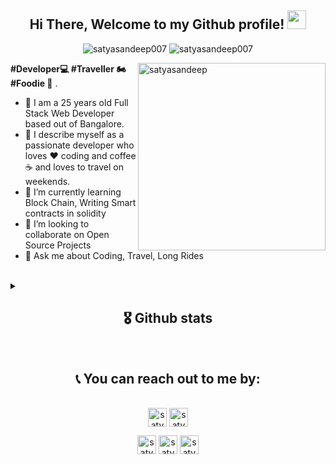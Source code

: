 
<!--
**satyasandeep007/satyasandeep007** is a ✨ _special_ ✨ repository because its `README.md` (this file) appears on your GitHub profile.

Here are some ideas to get you started:
-->

<h2 align="center"> Hi There, Welcome to my Github profile! <img src="https://github.com/abdoachhoubi/abdoachhoubi/blob/main/gifs/Hi.gif" width="30"></h2>

<p align="center"> 
	<img src="https://img.shields.io/github/followers/satyasandeep007?label=Followers&color=brightgreen&style=flat-square" alt="satyasandeep007" /> 
  	<img src="https://komarev.com/ghpvc/?username=satyasandeep007&label=Profile%20Views&color=brightgreen&style=flat-square" alt="satyasandeep007" /> 
</p>

<!--
	<h2 align="center"> 📍 Profile Visitor Count </h2>
	<p align="center">
	  <img src="https://profile-counter.glitch.me/satyasandeep007/count.svg" alt="satyasandeep007" /> 
	</p>
	<br />
-->
<img align="right" height="300" width="300" src="https://media.licdn.com/dms/image/C5603AQHSmdlR4z1law/profile-displayphoto-shrink_400_400/0/1631088893193?e=1679529600&v=beta&t=Iay1sg2h2kv-RrSjcgh5pfKtjdse_apvnL5kR-5X5U4" alt="satyasandeep" />

**#Developer💻 #Traveller 🏍 #Foodie 🥗** .

- 🧛 I am a 25 years old Full Stack Web Developer based out of Bangalore. 
- 👯 I describe myself as a passionate developer who loves ❤️ coding and coffee ☕ and loves to travel on weekends.
- 🌱 I’m currently learning Block Chain, Writing Smart contracts in solidity
- 👀 I’m looking to collaborate on Open Source Projects
- 💁 Ask me about Coding, Travel, Long Rides

<br>

<details>
<summary>
 <h2 align="center">🎖 Github stats </h2>
 </summary>
      <br/>
        <p align="center">
          <a href="https://github-readme-stats.vercel.app/api/top-langs/?username=satyasandeep007&langs_count=6&layout=compact&hide_border=true&theme=react" target="_blank" rel="noreferrer">
          <img width="49.5%" src="https://github-readme-stats.vercel.app/api/top-langs/?username=satyasandeep007&langs_count=6&layout=compact&hide_border=true&theme=react" 
          alt="satyasandeep007 :: Top Langs" /></a>
       
        </p>
        <p align="center">
          <a href="https://github-readme-stats.vercel.app/api?username=satyasandeep007&show_icons=true&hide_border=true&theme=react" target="_blank" rel="noreferrer">
          <img width="49.5%" src="https://github-readme-stats.vercel.app/api?username=satyasandeep007&show_icons=true&hide_border=true&theme=react" alt="satyasandeep007" />
	  </a>
	  <a href="https://github-readme-streak-stats.herokuapp.com/?user=satyasandeep007&theme=react" target="_blank" rel="noreferrer">
          <img width="49.5%" src="https://github-readme-streak-stats.herokuapp.com/?user=satyasandeep007&theme=react" alt="satyasandeep007" />
          </a>
       </p>
       <a href="https://user-images.githubusercontent.com/73097560/115834477-dbab4500-a447-11eb-908a-139a6edaec5c.gif" target="_blank" rel="noreferrer">
       	  <img src="https://user-images.githubusercontent.com/73097560/115834477-dbab4500-a447-11eb-908a-139a6edaec5c.gif">  
	</a>
  <br>
       <p align="center">
       	 <a href="https://github-profile-trophy.vercel.app/?username=satyasandeep007" target="_blank" rel="noreferrer">
          <img width="90%" src="https://github-profile-trophy.vercel.app/?username=satyasandeep007" />
	  </a>
       </p>
     <br>
     </details>

  <br>
  
  
  <h2 align="center">📞 You can reach out to me by:</h2>
    <p align="center">
      <br/>
      <a href="https://www.linkedin.com/in/satyasandeep/" target="_blank" rel="noreferrer"><img align="center"
         src="https://img.shields.io/badge/linkedin-%231DA1F2.svg?style=for-the-badge&logo=linkedin&logoColor=white"
         alt="satyasandeep" height="30"/></a>
      <a href="https://mailto:hello@satyasandeep.in" target="_blank" rel="noreferrer"><img align="center"
         src="https://img.shields.io/badge/gmail-EA4335.svg?style=for-the-badge&logo=gmail&logoColor=white"
         alt="satyasandeep" height="30"/></a>
    </p>
  <p align="center">
      <a href="https://instagram.com/satyasandeep007" target="_blank" rel="noreferrer"><img align="center"
         src="https://img.shields.io/badge/instagram-%23E4405F.svg?style=for-the-badge&logo=Instagram&logoColor=white"
         alt="satyasandeep" height="30"/></a>
      <a href="https://wa.me/+918978494898" target="_blank" rel="noreferrer"><img align="center"
         src="https://img.shields.io/badge/whatsapp-4B7F1.svg?style=for-the-badge&logo=whatsapp&logoColor=white"
         alt="satyasandeep" height="30"/></a>
      <a href="https://twitter.com/satyasandeep76" target="_blank" rel="noreferrer"><img align="center"
         src="https://img.shields.io/badge/twitter-1DA1F2.svg?style=for-the-badge&logo=twitter&logoColor=white"
         alt="satyasandeep" height="30"/></a>
      <br>
    </p>



